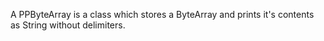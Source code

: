 A PPByteArray is a class which stores a ByteArray and prints it's contents as String without delimiters.